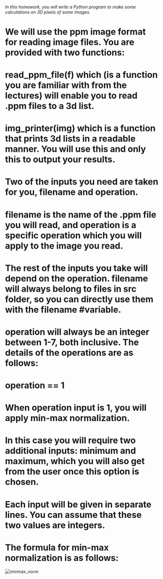 ###### In this homework, you will write a Python program to make some calculations on 3D pixels of some images.
# We will use the ppm image format for reading image files. You are provided with two functions:
# read_ppm_file(f) which (is a function you are familiar with from the lectures) will enable you to read .ppm files to a 3d list.
# img_printer(img) which is a function that prints 3d lists in a readable manner. You will use this and only this to output your results.
# Two of the inputs you need are taken for you, filename and operation.
# filename is the name of the .ppm file you will read, and operation is a specific operation which you will apply to the image you read.
# The rest of the inputs you take will depend on the operation. filename will always belong to files in src folder, so you can directly use them with the filename #variable.
# operation will always be an integer between 1-7, both inclusive. The details of the operations are as follows:
# operation == 1
# When operation input is 1, you will apply min-max normalization.
# In this case you will require two additional inputs: minimum and maximum, which you will also get from the user once this option is chosen.
# Each input will be given in separate lines. You can assume that these two values are integers.
# The formula for min-max normalization is as follows:

![minmax_norm](https://user-images.githubusercontent.com/124915257/221966306-b292f2ac-57bd-4422-af3a-49a78957ff16.png)
